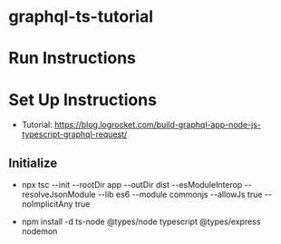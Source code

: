 # graphql-ts-tutorial

# Run Instructions


# Set Up Instructions
* Tutorial: https://blog.logrocket.com/build-graphql-app-node-js-typescript-graphql-request/

## Initialize
* npx tsc --init --rootDir app --outDir dist --esModuleInterop --resolveJsonModule --lib es6 --module commonjs --allowJs true --noImplicitAny true

* npm install -d ts-node @types/node typescript @types/express nodemon